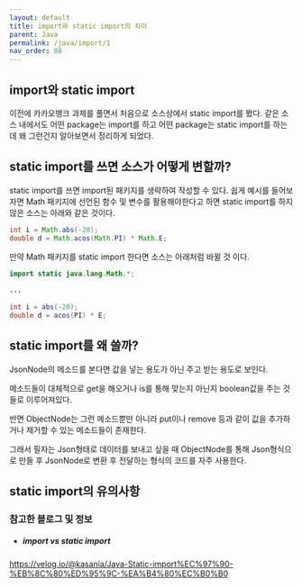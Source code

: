 ```yaml
---
layout: default
title: import와 static import의 차이
parent: Java
permalink: /java/import/1
nav_order: 88
---
```


## import와 static import

 이전에 카카오뱅크 과제를 풀면서 처음으로 소스상에서 static import를 봤다. 같은 소스 내에서도 어떤 package는 import를 하고 어떤 package는 static import를 하는데 왜 그런건지 알아보면서 정리하게 되었다.

## static import를 쓰면 소스가 어떻게 변할까?

 static import를 쓰면 import된 패키지를 생략하여 작성할 수 있다.
쉽게 예시를 들어보자면 Math 패키지에 선언된 함수 및 변수를 활용해야한다고 하면 static import를 하지 않은 소스는 아래와 같은 것이다.
```java
int i = Math.abs(-20);
double d = Math.acos(Math.PI) * Math.E;
```

만약 Math 패키지를 static import 한다면 소스는 아래처럼 바뀔 것 이다.
```java
import static java.lang.Math.*;
    
...
    
int i = abs(-20);
double d = acos(PI) * E;
```


## static import를 왜 쓸까?


JsonNode의 메소드를 본다면 값을 넣는 용도가 아닌 주고 받는 용도로 보인다.

메소드들이 대체적으로 get을 해오거나 is를 통해 맞는지 아닌지 boolean값을 주는 것들로 이루어져있다.

반면 ObjectNode는 그런 메소드뿐만 아니라 put이나 remove 등과 같이 값을 추가하거나 제거할 수 있는 메소드들이 존재한다.

그래서 필자는 Json형태로 데이터를 보내고 싶을 때 ObjectNode를 통해 Json형식으로 만들 후 JsonNode로 변환 후 전달하는 형식의 코드를 자주 사용한다.

## static import의 유의사항


### 참고한 블로그 및 정보
 * ##### import vs static import
 https://velog.io/@kasania/Java-Static-import%EC%97%90-%EB%8C%80%ED%95%9C-%EA%B4%80%EC%B0%B0